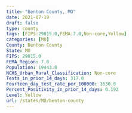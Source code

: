 ```yaml
---
title: "Benton County, MO"
date: 2021-07-19
draft: false
type: county
tags: [FIPS:29015.0,FEMA:7.0,Non-core,Yellow]
categories: [MO]
County: Benton County
State: MO
FIPS: 29015.0
FEMA_Region: 7.0
Population: 19443.0
NCHS_Urban_Rural_Classification: Non-core
Tests_in_prior_14_days: 317.0
Fourteen_day_test_rate_per_100000: 1630.0
Percent_Positivity_in_prior_14_days: 0.192
Level: Yellow
url: /states/MO/benton-county
---
```



